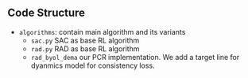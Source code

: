 ## Code Structure 

- `algorithms`: contain main algorithm and its variants
  - `sac.py`  SAC as base RL algorithm
  - `rad.py`  RAD as base RL algorithm
  - `rad_byol_dema` our PCR implementation. We add a target line for dyanmics model for consistency loss.

